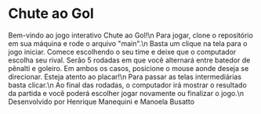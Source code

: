 # Chute ao Gol
Bem-vindo ao jogo interativo Chute ao Gol!\n
Para jogar, clone o repositório em sua máquina e rode o arquivo "main".\n
Basta um clique na tela para o jogo iniciar. Comece escolhendo o seu time e deixe que o computador escolha seu rival. Serão 5 rodadas em que você alternará entre batedor de pênalti e goleiro. Em ambos os casos, posicione o mouse aonde deseja se direcionar. Esteja atento ao placar!\n
Para passar as telas intermediárias basta clicar.\n
Ao final das rodadas, o computador irá mostrar o resultado da partida e você poderá escolher jogar novamente ou finalizar o jogo.\n
Desenvolvido por Henrique Manequini e Manoela Busatto